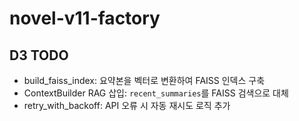 # novel-v11-factory

## D3 TODO
- build_faiss_index: 요약본을 벡터로 변환하여 FAISS 인덱스 구축
- ContextBuilder RAG 삽입: `recent_summaries`를 FAISS 검색으로 대체
- retry_with_backoff: API 오류 시 자동 재시도 로직 추가